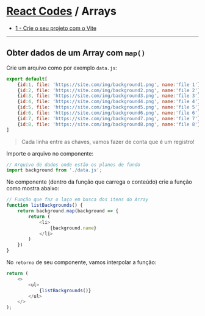 # [React Codes](https://github.com/systemboys/React_Codes#react-codes "React Codes") / Arrays

- [1 - Crie o seu projeto com o Vite](https://github.com/systemboys/React_Codes/tree/main/Iniciando%20projeto#1---crie-o-seu-projeto-com-o-vite "1 - Crie o seu projeto com o Vite")

------------
## Obter dados de um Array com `map()`

Crie um arquivo como por exemplo `data.js`:

```javascript
export default[
    {id:1, file: 'https://site.com/img/background1.png', name:'file 1'},
    {id:2, file: 'https://site.com/img/background2.png', name:'file 2'},
    {id:3, file: 'https://site.com/img/background3.png', name:'file 3'},
    {id:4, file: 'https://site.com/img/background4.png', name:'file 4'},
    {id:5, file: 'https://site.com/img/background5.png', name:'file 5'},
    {id:6, file: 'https://site.com/img/background6.png', name:'file 6'},
    {id:7, file: 'https://site.com/img/background7.png', name:'file 7'},
    {id:8, file: 'https://site.com/img/background8.png', name:'file 8'},
]
```

> Cada linha entre as chaves, vamos fazer de conta que é um registro!

Importe o arquivo no componente:

```javascript
// Arquivo de dados onde estão os planos de fundo
import background from './data.js';
```

No componente (dentro da função que carrega o conteúdo) crie a função como mostra abaixo:

```javascript
// Função que faz o laço em busca dos itens do Array
function listBackgrounds() {
    return background.map(background => {
        return (
            <li>
                {background.name}
            </li>
        )
    })
}
```

No `retorno` de seu componente, vamos interpolar a função:

```javascript
return (
    <>
        <ul>
            {listBackgrounds()}
        </ul>
    </>
);
```
